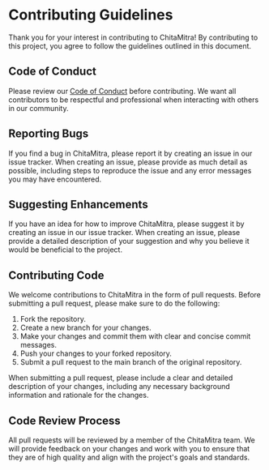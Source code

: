 # Contributing Guidelines
Thank you for your interest in contributing to ChitaMitra! By contributing to this project, you agree to follow the guidelines outlined in this document.

## Code of Conduct
Please review our [Code of Conduct](/CodeOfConduct.md) before contributing. We want all contributors to be respectful and professional when interacting
with others in our community.

## Reporting Bugs
If you find a bug in ChitaMitra, please report it by creating an issue in our issue tracker. When creating an issue, please provide as much detail as possible,
including steps to reproduce the issue and any error messages you may have encountered.

## Suggesting Enhancements
If you have an idea for how to improve ChitaMitra, please suggest it by creating an issue in our issue tracker. When creating an issue, please provide a detailed
description of your suggestion and why you believe it would be beneficial to the project.

## Contributing Code
We welcome contributions to ChitaMitra in the form of pull requests. Before submitting a pull request, please make sure to do the following:

1. Fork the repository.
2. Create a new branch for your changes.
3. Make your changes and commit them with clear and concise commit messages.
4. Push your changes to your forked repository.
5. Submit a pull request to the main branch of the original repository.


When submitting a pull request, please include a clear and detailed description of your changes, including any necessary background 
information and rationale for the changes.

## Code Review Process
All pull requests will be reviewed by a member of the ChitaMitra team. We will provide feedback on your changes and work with you to 
ensure that they are of high quality and align with the project's goals and standards.

